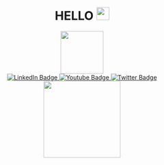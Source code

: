 <div id="header" align="center">
  <h1>
  HELLO
  <img src="https://media.giphy.com/media/hvRJCLFzcasrR4ia7z/giphy.gif" width="30px"/>
  </h1>
  <img src="https://lh3.googleusercontent.com/pw/AM-JKLXFMlvAg1xoOKl5OPEsF0IcNj6BG8xVmb-CW_yZxF3U0tjSHHf1xr5qqSMAQ22Y9nYYLU5AZqoWejtDubzQDhM85baZ99IZsqKcIaMYwv3jSLKKCuzOosUWYY6xMTDQVJ8ENvOVGp5m_1y5MPS6FKvDXQ=s890-no?authuser=0" width="100"/>
  
  <div id="badges">
  <a href="https://www.linkedin.com/in/tiewweijian/">
    <img src="https://img.shields.io/badge/LinkedIn-blue?style=for-the-badge&logo=linkedin&logoColor=white" alt="LinkedIn Badge"/>
  </a>
  <a href="https://www.instagram.com/tiewweijian/">
    <img src="https://img.shields.io/badge/Instagram-red?style=for-the-badge&logo=instagram&logoColor=white" alt="Youtube Badge"/>
  </a>
  <a href="https://www.facebook.com/tiew.weijian/">
    <img src="https://img.shields.io/badge/Facebook-blue?style=for-the-badge&logo=facebook&logoColor=white" alt="Twitter Badge"/>
  </a>
  </div>
  <div>
  <img height="180em" src="https://github-readme-stats.vercel.app/api?username=tiewweijian&show_icons=true&hide_border=true&&count_private=true&include_all_commits=true" />
  </div>
</div>

  




